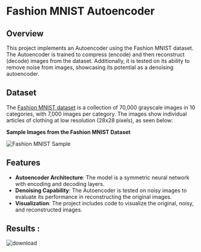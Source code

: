 # Fashion MNIST Autoencoder

## Overview

This project implements an Autoencoder using the Fashion MNIST dataset. The Autoencoder is trained to compress (encode) and then reconstruct (decode) images from the dataset. Additionally, it is tested on its ability to remove noise from images, showcasing its potential as a denoising autoencoder.

## Dataset

The [Fashion MNIST dataset](https://github.com/zalandoresearch/fashion-mnist) is a collection of 70,000 grayscale images in 10 categories, with 7,000 images per category. The images show individual articles of clothing at low resolution (28x28 pixels), as seen below:

**Sample Images from the Fashion MNIST Dataset**

![Fashion MNIST Sample](<path_to_your_image>) 

## Features

- **Autoencoder Architecture**: The model is a symmetric neural network with encoding and decoding layers.
- **Denoising Capability**: The Autoencoder is tested on noisy images to evaluate its performance in reconstructing the original images.
- **Visualization**: The project includes code to visualize the original, noisy, and reconstructed images.

## Results :

![download](https://github.com/user-attachments/assets/eaa7ebde-9931-4cd7-8bbb-4865b43ad89d)
